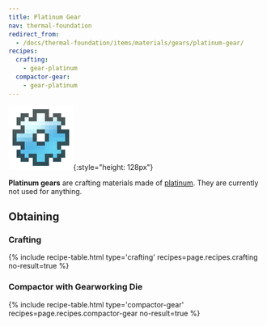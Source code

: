 ```yaml
---
title: Platinum Gear
nav: thermal-foundation
redirect_from:
  - /docs/thermal-foundation/items/materials/gears/platinum-gear/
recipes:
  crafting:
    - gear-platinum
  compactor-gear:
    - gear-platinum
---
```


![Platinum gear](/assets/images/thermal-foundation/gear-platinum.png){:style="height: 128px"}


**Platinum gears** are crafting materials made of
[platinum](/docs/platinum-ingot/). They are currently not used for anything.


Obtaining
---------

### Crafting
{% include recipe-table.html type='crafting' recipes=page.recipes.crafting no-result=true %}

### Compactor with Gearworking Die
{% include recipe-table.html type='compactor-gear' recipes=page.recipes.compactor-gear no-result=true %}
